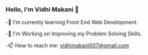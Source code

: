 ###    Hello, i'm Vidhi Makani 👋

-🌱 I’m currently learning Front End Web Development.

-🎯 I'm Working on Improving my Problem Solving Skills.

-📫 How to reach me: vidhimakani007@gmail.com

<!--
**vidhimakani74/vidhimakani74** is a ✨ _special_ ✨ repository because its `README.md` (this file) appears on your GitHub profile.

Here are some ideas to get you started:

- 🔭 I’m currently working on ...
- 🌱 I’m currently learning java.
- 👯 I’m looking to collaborate on ...
- 🤔 I’m looking for help with ...
- 💬 Ask me about ...
- 📫 How to reach me: ...
- 😄 Pronouns: she/her
- ⚡ Fun fact: ...
-->
